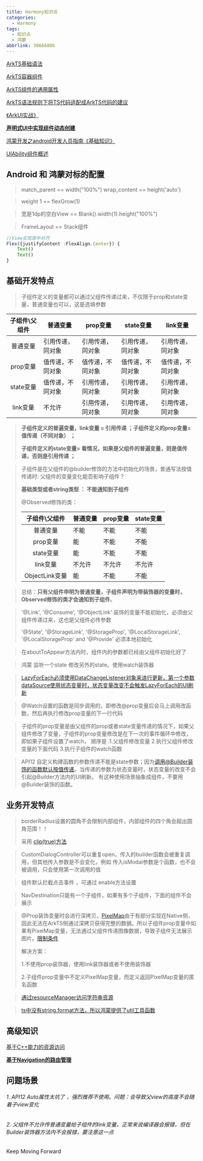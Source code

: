 ```yaml
---
title: Harmony知识点
categories:
  - Harmony
tags:
  - 知识点
  - 鸿蒙
abbrlink: 3066680b
---
```


[ArkTS基础语法](https://developer.huawei.com/consumer/cn/doc/harmonyos-guides-V2/arkts-basic-syntax-0000001504650057-V2)

[ArkTS容器组件](https://developer.huawei.com/consumer/cn/doc/harmonyos-references/4_4_u5bb9_u5668_u7ec4_u4ef6-0000001862687637)

[ArkTS组件的通用属性](https://developer.huawei.com/consumer/cn/doc/harmonyos-references/5_2_u901a_u7528_u5c5e_u6027-0000001862687533)



[ArkTS语法规则下将TS代码适配成ArkTS代码的建议](https://gitee.com/openharmony/docs/blob/master/zh-cn/application-dev/quick-start/arkts-more-cases.md)

[《ArkUI实战》](https://www.arkui.club/)

[**声明式UI中实现组件动态创建**](https://developer.huawei.com/consumer/cn/doc/best-practices-V5/bpta-ui-dynamic-operations-V5)

[鸿蒙开发之android开发人员指南《基础知识》](https://juejin.cn/post/7304538199149412415?searchId=202405091120302872C6F8568234876E6C)

[UIAbility组件概述](https://developer.huawei.com/consumer/cn/doc/harmonyos-guides-V2/uiability-overview-0000001477980929-V2)



<!-- more -->

## Android 和 鸿蒙对标的配置

> match_parent  ==  width("100%")    wrap_content ==  height('auto')

> weight 1 ==  flexGrow(1)

> 宽是1dp的空白View  ==  Blank().width(1).height("100%")

> FrameLayout ==  Stack组件

```typescript
//View实现居中对齐  
Flex({justifyContent :FlexAlign.Center}) {
    Text()
    Text()
}
```





## 基础开发特点

> 子组件定义的变量都可以通过父组件传递过来，不仅限于prop和state变量，普通变量也可以，这是选填参数

| 子组件\父组件 | 普通变量         | prop变量         | state变量        | link变量         |
| :-----------: | ---------------- | ---------------- | ---------------- | ---------------- |
|   普通变量    | 引用传递，同对象 | 引用传递，同对象 | 引用传递，同对象 | 引用传递，同对象 |
|   prop变量    | 值传递，不同对象 | 值传递，不同对象 | 值传递，不同对象 | 值传递，不同对象 |
|   state变量   | 值传递，不同对象 | 引用传递，同对象 | 引用传递，同对象 | 引用传递，同对象 |
|   link变量    | 不允许           | 引用传递，同对象 | 引用传递，同对象 | 引用传递，同对象 |

> **子组件定义的普遍变量，link变量 = 引用传递  ；子组件定义的prop变量= 值传递（不同对象）  ；**
>
> **子组件定义的state变量= 看情况，如果是父组件的普遍变量，则是值传递，否则是引用传递  ；**

> 子组件是在父组件的@builder修饰的方法中初始化的场景，普通写法按值传递时: 父组件的变量变化能否影响子组件？
>
> **基础类型或者string类型  ： 不能通知到子组件**
>
> @Observed修饰的类：
>
> | 子组件\父组件  | 普通变量 | prop变量 | state变量 |
> | :------------: | -------- | -------- | --------- |
> |    普通变量    | 不能     | 不能     | 不能      |
> |    prop变量    | 能       | 不能     | 不能      |
> |   state变量    | 能       | 不能     | 不能      |
> |    link变量    | 不允许   | 不允许   | 不允许    |
> | ObjectLink变量 | 能       | 不能     | 不能      |
>

> 总结：**只有父组件申明为普通变量，子组件声明为带装饰器的变量时，Observed修饰的类才会通知到子组件**。

>  '@Link', '@Consume',  '@ObjectLink' 装饰的变量不能初始化，必须由父组件传递过来，这也是父组件必传参数
>
>  '@State', '@StorageLink', '@StorageProp', '@LocalStorageLink', '@LocalStorageProp' and '@Provide' 必须本地初始化

> 在aboutToAppear方法内时，组件内的参数都已经由父组件初始化好了

> 鸿蒙 监听一个state 修改另外的state。使用watch装饰器

> [LazyForEach必须使用DataChangeListener对象来进行更新，第一个参数dataSource使用状态变量时，状态变量改变不会触发LazyForEach的UI刷新](https://developer.huawei.com/consumer/cn/doc/harmonyos-guides-V2/arkts-rendering-control-lazyforeach-0000001524417213-V2)

> @Watch设置的函数是同步调用的，即修改@prop变量后会马上调用改函数，然后再执行修改prop变量的下一行代码

> 子组件的prop变量是由父组件的prop或者state变量传递的情况下，如果父组件修改了变量，子组件的prop变量修改是在下一次的事件循环中修改，即如果子组件设置了watch， 顺序是 .1.父组件修改变量 2.执行父组件修改变量的下面代码 3.执行子组件的watch函数

> API12   自定义构建函数的参数传递不能是state参数；因为[调用@Builder装饰的函数默认按值传递](https://developer.huawei.com/consumer/cn/doc/harmonyos-guides-V2/arkts-builder-0000001524176981-V2#section1771518610353)。当传递的参数为状态变量时，状态变量的改变不会引起@Builder方法内的UI刷新。 有这种使用场景抽象成组件，不要用@Builder装饰的函数。



## 业务开发特点

> borderRadius设置的圆角不会限制内部组件，内部组件的四个角会超出圆角范围！！
>
> 采用 [clip(true)方法](https://developer.huawei.com/consumer/cn/doc/harmonyos-references/ts-universal-attributes-sharp-clipping-0000001815927520)

> CustomDialogController可以重复open，传入的builder函数会被重复调用，但其他传入参数是不会变化，例如 传入isModal参数是个函数，也不会被调用，只会使用第一次调用的值

> 组件默认拦截点击事件 ，可通过 enable方法设置

> NavDestination只能有一个子组件，如果有多个子组件，下面的组件不会展示 

> @Prop装饰变量时会进行深拷贝，[PixelMap](https://developer.huawei.com/consumer/cn/doc/harmonyos-references-V5/js-apis-image-V5#pixelmap7)由于有部分实现在Native侧，因此无法在ArkTS侧通过深拷贝获得完整的数据。所以子组件prop变量中如果有PixelMap变量，无法通过父组件传递图像数据，导致子组件无法展示图片。[限制条件](https://developer.huawei.com/consumer/cn/doc/harmonyos-guides-V5/arkts-prop-V5)
>
> 解决方案：
>
> 1.不使用prop装饰器，使用link装饰器或者不使用装饰器
>
> 2.子组件prop变量中不定义PixelMap变量，而定义返回PixelMap变量的匿名函数

>  [通过resourceManager访问字符串资源](https://www.arkui.club/chapter2/2_3_resource.html#_2-3-4-%E8%B5%84%E6%BA%90%E7%AE%A1%E7%90%86%E5%99%A8)

> [ts中没有string.format方法，所以鸿蒙提供了util工具函数](https://developer.huawei.com/consumer/cn/doc/harmonyos-references-V5/js-apis-util-V5#utilformat9)



## 高级知识

[基于C++能力的资源访问](https://developer.huawei.com/consumer/cn/forum/topic/0208153164602857814)

[**基于Navigation的路由管理**](https://developer.huawei.com/consumer/cn/forum/topic/0204150545294348010)



## 问题场景

###### 1. API12   Auto属性太坑了 ，强烈推荐不使用。问题：会导致父view的高度不会随着子view变化

###### 2. 父组件不允许传普通变量给子组件的link变量，正常来说编译器会报错，但在Builder装饰器方法内不会报错，要注意这一点





Keep Moving Forward

